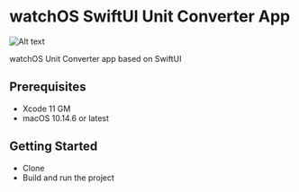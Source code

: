 # watchOS SwiftUI Unit Converter App

![Alt text](./promo.png?raw=true "watchOS Converter App")

watchOS Unit Converter app based on SwiftUI

## Prerequisites
- Xcode 11 GM
- macOS 10.14.6 or latest

## Getting Started
- Clone
- Build and run the project
